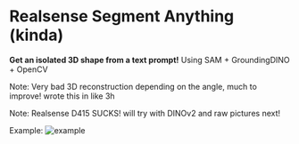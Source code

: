 
# Realsense Segment Anything (kinda)

**Get an isolated 3D shape from a text prompt!** Using SAM + GroundingDINO + OpenCV

Note: Very bad 3D reconstruction depending on the angle, much to improve! wrote this in like 3h

Note: Realsense D415 SUCKS! will try with DINOv2 and raw pictures next!

Example:
![example](https://i.imgur.com/3PxsGSS.png)
